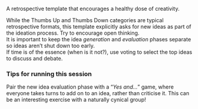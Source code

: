 A retrospective template that encourages a healthy dose of creativity.

While the Thumbs Up and Thumbs Down categories are typical retrospective formats, this template explicitly asks for new ideas as part of the ideation process. Try to encourage open thinking.  
It is important to keep the idea _generation_ and _evaluation_ phases separate so ideas aren’t shut down too early.  
If time is of the essence (when is it not?), use voting to select the top ideas to discuss and debate.

### Tips for running this session

Pair the new idea evaluation phase with a “_Yes and…_” game, where everyone takes turns to add on to an idea, rather than criticise it. This can be an interesting exercise with a naturally cynical group!